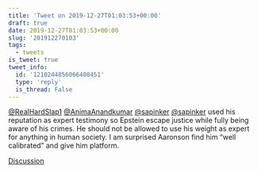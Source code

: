 ```yaml
---
title: 'Tweet on 2019-12-27T01:03:53+00:00'
draft: true
date: 2019-12-27T01:03:53+00:00
slug: '201912270103'
tags:
  - tweets
is_tweet: true
tweet_info:
  id: '1210244856066408451'
  type: 'reply'
  is_thread: False
---
```




[@RealHardSlap1](https://x.com/RealHardSlap1) [@AnimaAnandkumar](https://x.com/AnimaAnandkumar) [@sapinker](https://x.com/sapinker) [@sapinker](https://x.com/sapinker) used his reputation as expert testimony so Epstein escape justice while fully being aware of his crimes. He should not be allowed to use his weight as expert for anything in human society. I am surprised Aaronson find him “well calibrated” and give him platform.

[Discussion](https://x.com/sytelus/status/1210244856066408451)
